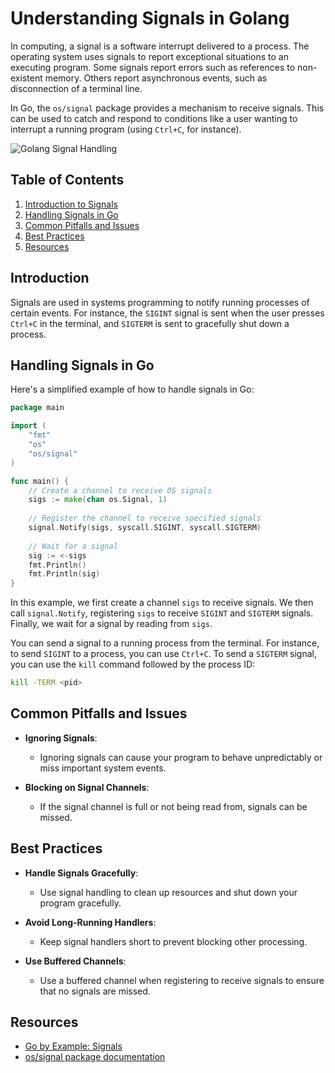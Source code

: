 # Understanding Signals in Golang

In computing, a signal is a software interrupt delivered to a process. The operating system uses signals to report exceptional situations to an executing program. Some signals report errors such as references to non-existent memory. Others report asynchronous events, such as disconnection of a terminal line.

In Go, the `os/signal` package provides a mechanism to receive signals. This can be used to catch and respond to conditions like a user wanting to interrupt a running program (using `Ctrl+C`, for instance).

![Golang Signal Handling](https://miro.medium.com/v2/resize:fit:1400/format:webp/1*WRUe5p-pzLyCpU6hLvNVUg.png)

## Table of Contents

1. [Introduction to Signals](#introduction)
2. [Handling Signals in Go](#handling-signals-in-go)
3. [Common Pitfalls and Issues](#common-pitfalls-and-issues)
4. [Best Practices](#best-practices)
5. [Resources](#resources)

## Introduction

Signals are used in systems programming to notify running processes of certain events. For instance, the `SIGINT` signal is sent when the user presses `Ctrl+C` in the terminal, and `SIGTERM` is sent to gracefully shut down a process.

## Handling Signals in Go

Here's a simplified example of how to handle signals in Go:

```go
package main

import (
    "fmt"
    "os"
    "os/signal"
)

func main() {
    // Create a channel to receive OS signals
    sigs := make(chan os.Signal, 1)
    
    // Register the channel to receive specified signals
    signal.Notify(sigs, syscall.SIGINT, syscall.SIGTERM)
    
    // Wait for a signal
    sig := <-sigs
    fmt.Println()
    fmt.Println(sig)
}
```

In this example, we first create a channel `sigs` to receive signals. We then call `signal.Notify`, registering `sigs` to receive `SIGINT` and `SIGTERM` signals. Finally, we wait for a signal by reading from `sigs`.

You can send a signal to a running process from the terminal. For instance, to send `SIGINT` to a process, you can use `Ctrl+C`. To send a `SIGTERM` signal, you can use the `kill` command followed by the process ID:

```bash
kill -TERM <pid>
```

## Common Pitfalls and Issues

- **Ignoring Signals**:
    - Ignoring signals can cause your program to behave unpredictably or miss important system events.

- **Blocking on Signal Channels**:
    - If the signal channel is full or not being read from, signals can be missed.

## Best Practices

- **Handle Signals Gracefully**:
    - Use signal handling to clean up resources and shut down your program gracefully.

- **Avoid Long-Running Handlers**:
    - Keep signal handlers short to prevent blocking other processing.

- **Use Buffered Channels**:
    - Use a buffered channel when registering to receive signals to ensure that no signals are missed.

## Resources

- [Go by Example: Signals](https://gobyexample.com/signals)
- [os/signal package documentation](https://pkg.go.dev/os/signal)
